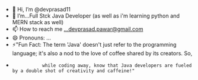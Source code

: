 - 👋 Hi, I’m @devprasad11
- 👀 I’m...Full Stck Java Developer (as well as i'm learning python and MERN stack as well)
- 📫 How to reach me ...devprasad.pawar@gmail.com
- 😄 Pronouns: ...
- ⚡"Fun Fact: The term 'Java' doesn't just refer to the programming language; it's also a nod to the love of coffee shared by its creators. So,
-                while coding away, know that Java developers are fueled by a double shot of creativity and caffeine!"

<!---
devprasad11/devprasad11 is a ✨ special ✨ repository because its `README.md` (this file) appears on your GitHub profile.
You can click the Preview link to take a look at your changes.
--->
